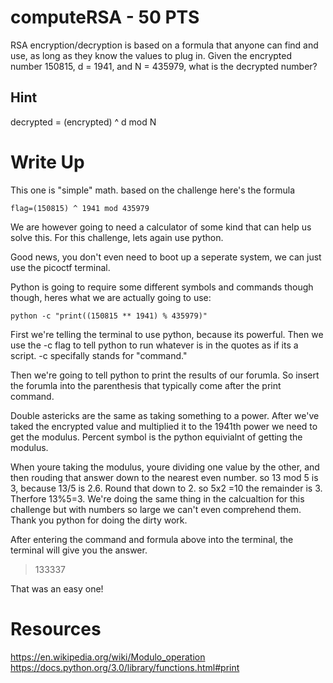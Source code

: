 # computeRSA - 50 PTS
RSA encryption/decryption is based on a formula that anyone can find and use, as long as they know the values to plug in. Given the encrypted number 150815, d = 1941, and N = 435979, what is the decrypted number?

## Hint
decrypted = (encrypted) ^ d mod N

# Write Up
This one is "simple" math. based on the challenge here's the formula

`flag=(150815) ^ 1941 mod 435979`

We are however going to need a calculator of some kind that can help us solve this. For this challenge, lets again use python.

Good news, you don't even need to boot up a seperate system, we can just use the picoctf terminal.

Python is going to require some different symbols and commands though though, heres what we are actually going to use:

`python -c "print((150815 ** 1941) % 435979)"`

First we're telling the terminal to use python, because its powerful. Then we use the -c flag to tell python to run whatever is in the quotes as if its a script. -c specifally stands for "command."

Then we're going to tell python to print the results of our forumla. So insert the forumla into the parenthesis that typically come after the print command.

Double astericks are the same as taking something to a power. After we've taked the encrypted value and multiplied it to the 1941th power we need to get the modulus. Percent symbol is the python equivialnt of getting the modulus. 

When youre taking the modulus, youre dividing one value by the other, and then rouding that answer down to the nearest even number. so 13 mod 5 is 3, because 13/5 is 2.6. Round that down to 2. so 5x2 =10 the remainder is 3. Therfore 13%5=3. We're doing the same thing in the calcualtion for this challenge but with numbers so large we can't even comprehend them. Thank you python for doing the dirty work.

After entering the command and formula above into the terminal, the terminal will give you the answer.

>133337

That was an easy one!

# Resources
https://en.wikipedia.org/wiki/Modulo_operation
https://docs.python.org/3.0/library/functions.html#print
